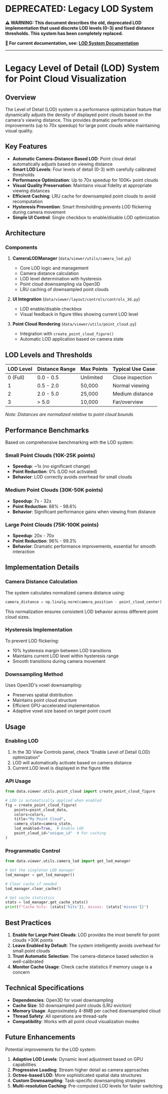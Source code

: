 # DEPRECATED: Legacy LOD System

**⚠️ WARNING: This document describes the old, deprecated LOD implementation that used discrete LOD levels (0-3) and fixed distance thresholds. This system has been completely replaced.**

**📖 For current documentation, see: [LOD System Documentation](lod_system.md)**

---

# Legacy Level of Detail (LOD) System for Point Cloud Visualization

## Overview

The Level of Detail (LOD) system is a performance optimization feature that dynamically adjusts the density of displayed point clouds based on the camera's viewing distance. This provides dramatic performance improvements (up to 70x speedup) for large point clouds while maintaining visual quality.

## Key Features

- **Automatic Camera-Distance Based LOD**: Point cloud detail automatically adjusts based on viewing distance
- **Smart LOD Levels**: Four levels of detail (0-3) with carefully calibrated thresholds
- **Performance Optimization**: Up to 70x speedup for 100K+ point clouds
- **Visual Quality Preservation**: Maintains visual fidelity at appropriate viewing distances
- **Efficient Caching**: LRU cache for downsampled point clouds to avoid recomputation
- **Hysteresis Prevention**: Smart thresholding prevents LOD flickering during camera movement
- **Simple UI Control**: Single checkbox to enable/disable LOD optimization

## Architecture

### Components

1. **CameraLODManager** (`data/viewer/utils/camera_lod.py`)
   - Core LOD logic and management
   - Camera distance calculation
   - LOD level determination with hysteresis
   - Point cloud downsampling via Open3D
   - LRU caching of downsampled point clouds

2. **UI Integration** (`data/viewer/layout/controls/controls_3d.py`)
   - LOD enable/disable checkbox
   - Visual feedback in figure titles showing current LOD level

3. **Point Cloud Rendering** (`data/viewer/utils/point_cloud.py`)
   - Integration with `create_point_cloud_figure()`
   - Automatic LOD application based on camera state

## LOD Levels and Thresholds

| LOD Level | Distance Range | Max Points | Typical Use Case |
|-----------|---------------|------------|------------------|
| 0 (Full)  | 0.0 - 0.5     | Unlimited  | Close inspection |
| 1         | 0.5 - 2.0     | 50,000     | Normal viewing   |
| 2         | 2.0 - 5.0     | 25,000     | Medium distance  |
| 3         | > 5.0         | 10,000     | Far/overview     |

*Note: Distances are normalized relative to point cloud bounds*

## Performance Benchmarks

Based on comprehensive benchmarking with the LOD system:

### Small Point Clouds (10K-25K points)
- **Speedup**: ~1x (no significant change)
- **Point Reduction**: 0% (LOD not activated)
- **Behavior**: LOD correctly avoids overhead for small clouds

### Medium Point Clouds (30K-50K points)
- **Speedup**: 7x - 32x
- **Point Reduction**: 88% - 98.6%
- **Behavior**: Significant performance gains when viewing from distance

### Large Point Clouds (75K-100K points)
- **Speedup**: 20x - 70x
- **Point Reduction**: 96% - 99.3%
- **Behavior**: Dramatic performance improvements, essential for smooth interaction

## Implementation Details

### Camera Distance Calculation

The system calculates normalized camera distance using:
```python
camera_distance = np.linalg.norm(camera_position - point_cloud_center) / diagonal_length
```

This normalization ensures consistent LOD behavior across different point cloud sizes.

### Hysteresis Implementation

To prevent LOD flickering:
- 10% hysteresis margin between LOD transitions
- Maintains current LOD level within hysteresis range
- Smooth transitions during camera movement

### Downsampling Method

Uses Open3D's voxel downsampling:
- Preserves spatial distribution
- Maintains point cloud structure
- Efficient GPU-accelerated implementation
- Adaptive voxel size based on target point count

## Usage

### Enabling LOD

1. In the 3D View Controls panel, check "Enable Level of Detail (LOD) optimization"
2. LOD will automatically activate based on camera distance
3. Current LOD level is displayed in the figure title

### API Usage

```python
from data.viewer.utils.point_cloud import create_point_cloud_figure

# LOD is automatically applied when enabled
fig = create_point_cloud_figure(
    points=point_cloud_data,
    colors=colors,
    title="My Point Cloud",
    camera_state=camera_state,
    lod_enabled=True,  # Enable LOD
    point_cloud_id="unique_id"  # For caching
)
```

### Programmatic Control

```python
from data.viewer.utils.camera_lod import get_lod_manager

# Get the singleton LOD manager
lod_manager = get_lod_manager()

# Clear cache if needed
lod_manager.clear_cache()

# Get cache statistics
stats = lod_manager.get_cache_stats()
print(f"Cache hits: {stats['hits']}, misses: {stats['misses']}")
```

## Best Practices

1. **Enable for Large Point Clouds**: LOD provides the most benefit for point clouds >30K points
2. **Leave Enabled by Default**: The system intelligently avoids overhead for small point clouds
3. **Trust Automatic Selection**: The camera-distance based selection is well-calibrated
4. **Monitor Cache Usage**: Check cache statistics if memory usage is a concern

## Technical Specifications

- **Dependencies**: Open3D for voxel downsampling
- **Cache Size**: 50 downsampled point clouds (LRU eviction)
- **Memory Usage**: Approximately 4-8MB per cached downsampled cloud
- **Thread Safety**: All operations are thread-safe
- **Compatibility**: Works with all point cloud visualization modes

## Future Enhancements

Potential improvements for the LOD system:

1. **Adaptive LOD Levels**: Dynamic level adjustment based on GPU capabilities
2. **Progressive Loading**: Stream higher detail as camera approaches
3. **Octree-based LOD**: More sophisticated spatial data structures
4. **Custom Downsampling**: Task-specific downsampling strategies
5. **Multi-resolution Caching**: Pre-computed LOD levels for faster switching